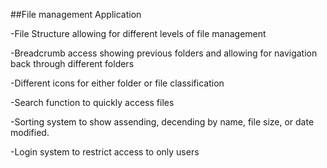##File management Application

-File Structure allowing for different levels of file management

-Breadcrumb access showing previous folders and allowing for navigation back through different folders

-Different icons for either folder or file classification

-Search function to quickly access files

-Sorting system to show assending, decending by name, file size, or date modified.

-Login system to restrict access to only users
